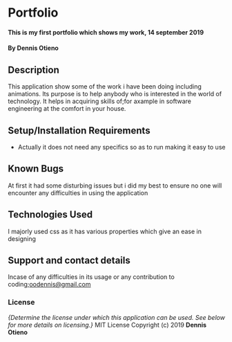 # Portfolio
#### This is my first portfolio which shows my work, 14 september 2019
#### By **Dennis Otieno**
## Description
This application show some of the work i have been doing including animations. Its purpose is to help anybody who is interested in the world of technology. It helps in acquiring skills of;for axample in software engineering at the comfort in your house. 
## Setup/Installation Requirements
* Actually it does not need any specifics so as to run making it easy to use
## Known Bugs
At first it had some disturbing issues but i did my best to ensure no one will encounter any difficulties in using the application
## Technologies Used
I majorly used css as it has various properties which give an ease in designing 
## Support and contact details
Incase of any difficulties in its usage or any contribution to coding;oodennis@gmail.com
### License
*{Determine the license under which this application can be used.  See below for more details on licensing.}*
MIT License Copyright (c) 2019 **Dennis Otieno**